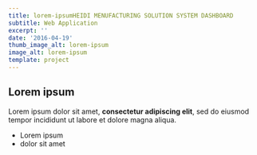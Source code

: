 ```yaml
---
title: lorem-ipsumHEIDI MENUFACTURING SOLUTION SYSTEM DASHBOARD
subtitle: Web Application
excerpt: ''
date: '2016-04-19'
thumb_image_alt: lorem-ipsum
image_alt: lorem-ipsum
template: project
---
```

## Lorem ipsum

Lorem ipsum dolor sit amet, **consectetur adipiscing elit**, sed do eiusmod tempor incididunt ut labore et dolore magna aliqua.

- Lorem ipsum
- dolor sit amet